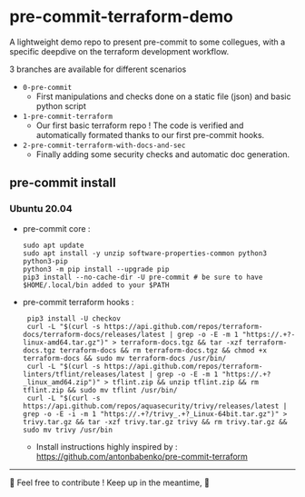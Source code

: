 # pre-commit-terraform-demo

A lightweight demo repo to present pre-commit to some collegues, with a specific deepdive on the terraform development workflow.

3 branches are available for different scenarios 
* `0-pre-commit`
    * First manipulations and checks done on a static file (json) and basic python script
* `1-pre-commit-terraform`
    * Our first basic terraform repo ! The code is verified and automatically formated thanks to our first pre-commit hooks.
* `2-pre-commit-terraform-with-docs-and-sec`
    * Finally adding some security checks and automatic doc generation.

## pre-commit install 
### Ubuntu 20.04

* pre-commit core :
    ```shell
    sudo apt update
    sudo apt install -y unzip software-properties-common python3 python3-pip
    python3 -m pip install --upgrade pip
    pip3 install --no-cache-dir -U pre-commit # be sure to have $HOME/.local/bin added to your $PATH
    ```
* pre-commit terraform hooks :
   ```shell
    pip3 install -U checkov
    curl -L "$(curl -s https://api.github.com/repos/terraform-docs/terraform-docs/releases/latest | grep -o -E -m 1 "https://.+?-linux-amd64.tar.gz")" > terraform-docs.tgz && tar -xzf terraform-docs.tgz terraform-docs && rm terraform-docs.tgz && chmod +x terraform-docs && sudo mv terraform-docs /usr/bin/
    curl -L "$(curl -s https://api.github.com/repos/terraform-linters/tflint/releases/latest | grep -o -E -m 1 "https://.+?_linux_amd64.zip")" > tflint.zip && unzip tflint.zip && rm tflint.zip && sudo mv tflint /usr/bin/
    curl -L "$(curl -s https://api.github.com/repos/aquasecurity/trivy/releases/latest | grep -o -E -i -m 1 "https://.+?/trivy_.+?_Linux-64bit.tar.gz")" > trivy.tar.gz && tar -xzf trivy.tar.gz trivy && rm trivy.tar.gz && sudo mv trivy /usr/bin
   ```
    * Install instructions highly inspired by : https://github.com/antonbabenko/pre-commit-terraform

---

:rocket: Feel free to contribute ! Keep up in the meantime, :fox_face: